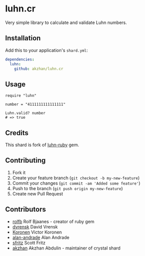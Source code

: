 # luhn.cr

Very simple library to calculate and validate Luhn numbers.

## Installation

Add this to your application's `shard.yml`:

```yaml
dependencies:
  luhn:
    github: akzhan/luhn.cr
```

## Usage

```crystal
require "luhn"

number = "4111111111111111"

Luhn.valid? number
# => true
```

## Credits

This shard is fork of [luhn-ruby](https://github.com/rolfb/luhn-ruby) gem.

## Contributing

1. Fork it
2. Create your feature branch (`git checkout -b my-new-feature`)
3. Commit your changes (`git commit -am 'Added some feature'`)
4. Push to the branch (`git push origin my-new-feature`)
5. Create new Pull Request

## Contributors

- [rolfb](https://github.com/rolfb) Rolf Bjaanes - creator of ruby gem
- [dvrensk](https://github.com/dvrensk) David Vrensk
- [Koronen](https://github.com/Koronen) Victor Koronen
- [alan-andrade](https://github.com/alan-andrade) Alan Andrade
- [sfritz](https://github.com/sfritz) Scott Fritz
- [akzhan](https://github.com/akzhan) Akzhan Abdulin - maintainer of crystal shard
